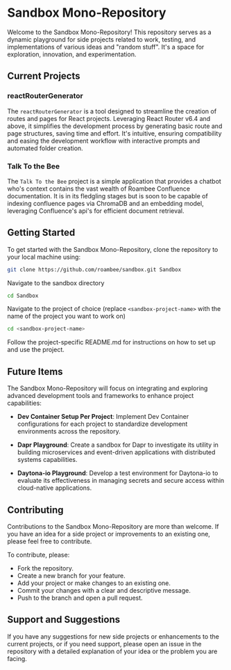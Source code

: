 # Sandbox Mono-Repository

Welcome to the Sandbox Mono-Repository! This repository serves as a dynamic playground for side projects related to work, testing, and implementations of various ideas and "random stuff". It's a space for exploration, innovation, and experimentation.

## Current Projects

### reactRouterGenerator

The `reactRouterGenerator` is a tool designed to streamline the creation of routes and pages for React projects. Leveraging React Router v6.4 and above, it simplifies the development process by generating basic route and page structures, saving time and effort. It's intuitive, ensuring compatibility and easing the development workflow with interactive prompts and automated folder creation.

### Talk To the Bee

The `Talk To the Bee` project is a simple application that provides a chatbot who's context contains the vast wealth of Roambee Confluence documentation. It is in its fledgling stages but is soon to be capable of indexing confluence pages via ChromaDB and an embedding model, leveraging Confluence's api's for efficient document retrieval. 

## Getting Started

To get started with the Sandbox Mono-Repository, clone the repository to your local machine using:

```bash
git clone https://github.com/roambee/sandbox.git Sandbox
```
Navigate to the sandbox directory

```bash
cd Sandbox
```
Navigate to the project of choice (replace ```<sandbox-project-name>``` with the name of the project you want to work on)

```bash
cd <sandbox-project-name>
```
Follow the project-specific README.md for instructions on how to set up and use the project.


## Future Items

The Sandbox Mono-Repository will focus on integrating and exploring advanced development tools and frameworks to enhance project capabilities:

- **Dev Container Setup Per Project**: Implement Dev Container configurations for each project to standardize development environments across the repository.

- **Dapr Playground**: Create a sandbox for Dapr to investigate its utility in building microservices and event-driven applications with distributed systems capabilities.

- **Daytona-io Playground**: Develop a test environment for Daytona-io to evaluate its effectiveness in managing secrets and secure access within cloud-native applications.


## Contributing

Contributions to the Sandbox Mono-Repository are more than welcome. If you have an idea for a side project or improvements to an existing one, please feel free to contribute.

To contribute, please:

- Fork the repository.
- Create a new branch for your feature.
- Add your project or make changes to an existing one.
- Commit your changes with a clear and descriptive message.
- Push to the branch and open a pull request.

## Support and Suggestions

If you have any suggestions for new side projects or enhancements to the current projects, or if you need support, please open an issue in the repository with a detailed explanation of your idea or the problem you are facing.

